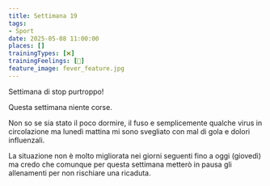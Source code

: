 ```yaml
---
title: Settimana 19
tags:
- Sport
date: 2025-05-08 11:00:00
places: []
trainingTypes: [❌]
trainingFeelings: [🤒]
feature_image: fever_feature.jpg
---
```


Settimana di stop purtroppo!
<!--more--> 

Questa settimana niente corse.

Non so se sia stato il poco dormire, il fuso e semplicemente qualche virus in circolazione ma lunedì mattina mi sono svegliato con mal di gola e dolori influenzali.

La situazione non è molto migliorata nei giorni seguenti fino a oggi (giovedì) ma credo che comunque per questa settimana metterò in pausa gli allenamenti per non rischiare una ricaduta.